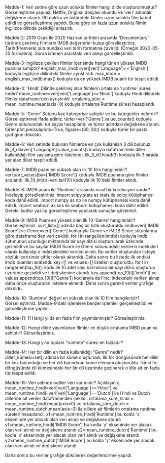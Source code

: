 Madde-1: Veri setine göre uzun soluklu filmler hangi dilde oluşturulmuştur? Görselleştirme yapınız.
Netflix_Original dosyası okundu ve 'veri' adındaki değişkene atandı. 90 dakika ve üstündeki filmler uzun soluklu film kabul edildi ve görselleştirme yapıldı. 
Buna göre en fazla uzun soluklu filmin İngilizce dilinde çekildiği anlaşıldı.

Madde-2: 2019 Ocak ile 2020 Haziran tarihleri arasında 'Documentary' türünde çekilmiş filmlerin IMDB değerlerini bulup görselleştiriniz.
Tarih(Premiere) sütunundaki veri tarih formatına çavirildi (Örneğin 2020-05-25 formatına). Sonra istenen aralıktaki veri alınıp görselleştirildi.

Madde-3: İngilizce çekilen filmler içerisinde hangi tür en yüksek IMDB puanına sahiptir?
english_max_imdb=veri[veri['Language']=='English'] koduyla İngilizce diilindeki filmler ayrıştırıldı. 
max_imdb = english_max_imdb.max() koduyla da en yüksek IMDB puanlı tür tespit edildi.

Madde-4: 'Hindi' Dilinde çekilmiş olan filmlerin ortalama 'runtime' suresi nedir?
mean_runtime=veri[veri['Language']=='Hindi'] koduyla Hindi dilindeki filmler dataframe'den ayrıştırıldı.
ortalama_süre = mean_runtime.mean(axis=0) koduyla ortalama Runtime süresi hesaplandı.

Madde-5: 'Genre' Sütunu kaç kategoriye sahiptir ve bu kategoriler nelerdir? Görselleştirerek ifade ediniz.
türler=veri['Genre'].value_counts() koduyla Genre sütunundaki tür sayısı hesaplandı ve türler adındaki değişkene atandı.
türler.plot.pie(subplots=True, figsize=(30, 30)) koduyla türler bir pasta grafiğine döküldü.

Madde-6: Veri setinde bulunan filmlerde en çok kullanılan 3 dili bulunuz.
ilk_3_dil=veri['Language'].value_counts() koduyla datafram'deki diller kullanıldığı film sayısına göre listelendi.
ilk_3_dil.head(3) koduyla ilk 3 sırada yer alan diller tespit edildi.

Madde-7: IMDB puanı en yüksek olan ilk 10 film hangileridir?
veri.sort_values(by=['IMDB Score']) koduyla İMDB puanına göre filmler sıralandı.
ilk_10_imdb=veri.tail(10) koduyla ilk 10'daki filmler alındı.

Madde-8: IMDB puanı ile 'Runtime' arasında nasıl bir korelasyon vardır? İnceleyip görselleştiriniz.
import scipy.stats as stats ile scipy kütüphanesi koda dahil edildi.
import numpy as np ile numpy kütüphanesi koda dahil edildi.
import seaborn as sns ile seaborn kütüphanesi koda dahil edildi.
Gerekli kodlar yazılıp görselleştirme yapılarak sonuçlar gösterildi.

Madde-9: IMDB Puanı en yüksek olan ilk 10 'Genre' hangileridir? Görselleştiriniz.
sort_list=[] adında boş bir liste oluşturuldu
imdb=veri['IMDB Score'] ve Genre=veri['Genre'] kodlarıyla Genre ve IMDB Score sütunlarına göre dataframe'den veri çekildi.
for i in range(len(imdb)) koduyla imdb sütununun uzunluğu miktarında bir sayı dizisi oluşturularak üzerinde gezinildi ve bu sayılar İMDB Score ile Genre sütunundaki
verilerin indeksleri olarak kullanılıp o indekslerdeki verileri alındı. Bu veriler oluşturulan listeye sözlük içerisinde çiftler olarak aktarıldı. Daha sonra bu listede ilk ondaki imdb puanları sıralandı. key=[] ve values=[] listeleri oluşturuldu.
for i in range(len(top_10)): kodu ile 10 adet sayı barındıran bir sayı dizisi oluşturup üzerinde gezinildi ve i değişkenine atandı. key.append(top_10[i]['imdb']) ve
values.append(top_10[i]['Genre']) kodlarıyla da i'inci indeksteki verileri alınıp daha önce oluşturulan listelere eklendi. Daha sonra gerekli veriler grafiğe döküldü.

Madde-10: 'Runtime' değeri en yüksek olan ilk 10 film hangileridir? Görselleştiriniz.
Madde-9'daki işlemlere benzer işlemler gerçekleştildi ve görselleştirme yapıldı.

Madde-11: 11 Hangi yılda en fazla film yayımlanmıştır? Görselleştiriniz.


Madde-12: Hangi dilde yayımlanan filmler en düşük ortalama IMBD puanına sahiptir? Görselleştiriniz.


Madde-13: Hangi yılın toplam "runtime" süresi en fazladır?


Madde-14: Her bir dilin en fazla kullanıldığı "Genre" nedir?
diller_kümesi=set() adında bir küme oluşturduk.
İlk for döngüsünde her dilin bir kez bulunduğu ve her dili barındıran küme elemanı oluşturuldu.
İkinci for döngüsünde dil kümesindeki her bir dil üzerinde gezinerek o dile ait en fazla tür tespit edildi.

Madde-15: Veri setinde outlier veri var mıdır? Açıklayınız.
mean_runtime_hindi=veri[veri['Language']=='Hindi'] ve mean_runtime_hindi=veri[veri['Language']=='Dutch'] ile Hindi ve Dutch dillerine ait veriler dataframe'den çekildi. 
ortalama_süre_hindi = mean_runtime_hindi.mean(axis=0) ve ortalama_süre_dutch = mean_runtime_dutch.mean(axis=0) ile dillere ait filmlerin ortalama runtime süreleri hesaplandı. 
x1=mean_runtime_hindi['Runtime']    bu kodla 'x' ekseninde yer alacak olan veri alındı ve değişkene atandı
y1=mean_runtime_hindi['IMDB Score'] bu kodla 'y' ekseninde yer alacak olan veri alındı ve değişkene atandı
x2=mean_runtime_dutch['Runtime']    bu kodla 'x' ekseninde yer alacak olan veri alındı ve değişkene atandı
y2=mean_runtime_dutch['IMDB Score'] bu kodla 'y' ekseninde yer alacak olan veri alındı ve değişkene atandı

Daha sonra bu veriler grafiğe dökülerek değerlendirme yapıldı.

